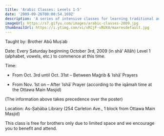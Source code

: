 ```yaml
---
title: 'Arabic Classes: Levels 1-5'
date: '2009-09-26T00:00:54.169Z'
description: 'A series of intensive classes for learning traditional and Qurʾānic Arabic'
imageUrl: https://s7.gifyu.com/images/arabic-classes-2009.jpg
thumbnailUrl: https://i.ytimg.com/vi/xRCjF-vRUX4/maxresdefault.jpg
---
```


Taught by:
Brother Abū Muṣʿab

Date:
Every Saturday beginning October 3rd, 2009 (in shā’ Allāh)
Level 1 (alphabet, vowels, etc.) to commence at this time.

Time:

- From Oct. 3rd until Oct. 31st – Between Maġrib & ʿIshāʾ Prayers

- From Nov. 1st on – After ʿIshāʾ Prayer (according to the iqāmah time at the Ottawa Main Masjid)

(The information above takes precedence over the poster)

Location:
As-Ṣaḥāba Library (254 Carleton Ave., 1 block from Ottawa Main Masjid)

This class is free for brothers only due to limited space and we encourage you to benefit and attend.
